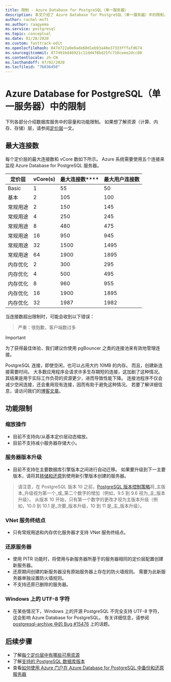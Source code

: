 ```yaml
---
title: 限制 - Azure Database for PostgreSQL（单一服务器）
description: 本文介绍了 Azure Database for PostgreSQL（单一服务器）中的限制，例如连接数和存储引擎选项。
author: rachel-msft
ms.author: raagyema
ms.service: postgresql
ms.topic: conceptual
ms.date: 01/28/2020
ms.custom: fasttrack-edit
ms.openlocfilehash: 047e722a0e0ade60d1eb93a48e37333fffafd674
ms.sourcegitcommit: 877491bd46921c11dd478bd25fc718ceee2dcc08
ms.contentlocale: zh-CN
ms.lasthandoff: 07/02/2020
ms.locfileid: "76836450"
---
```

# <a name="limits-in-azure-database-for-postgresql---single-server"></a>Azure Database for PostgreSQL（单一服务器）中的限制
下列各部分介绍数据库服务中的容量和功能限制。 如果想了解资源（计算、内存、存储）层，请参阅[定价层](concepts-pricing-tiers.md)一文。


## <a name="maximum-connections"></a>最大连接数
每个定价层的最大连接数和 vCore 数如下所示。 Azure 系统需要使用五个连接来监视 Azure Database for PostgreSQL 服务器。 

|**定价层**| **vCore(s)**| 最大连接数**** | **最大用户连接数** |
|---|---|---|---|
|Basic| 1| 55 | 50|
|基本| 2| 105 | 100|
|常规用途| 2| 150| 145|
|常规用途| 4| 250| 245|
|常规用途| 8| 480| 475|
|常规用途| 16| 950| 945|
|常规用途| 32| 1500| 1495|
|常规用途| 64| 1900| 1895|
|内存优化| 2| 300| 295|
|内存优化| 4| 500| 495|
|内存优化| 8| 960| 955|
|内存优化| 16| 1900| 1895|
|内存优化| 32| 1987| 1982|

当连接数超出限制时，可能会收到以下错误：
> 严重：很抱歉，客户端数过多

> [!IMPORTANT]
> 为了获得最佳体验，我们建议你使用 pgBouncer 之类的连接池来有效地管理连接。

PostgreSQL 连接，即使空闲，也可以占用大约 10MB 的内存。 而且，创建新连接需要时间。 大多数应用程序会请求许多生存期短的连接，这加剧了这种情况。 其结果是用于实际工作负荷的资源更少，进而导致性能下降。 连接池程序不仅会减少空闲连接，还会重用现有连接，因而有助于避免这种情况。 若要了解详细信息，请访问我们的[博客文章](https://techcommunity.microsoft.com/t5/azure-database-for-postgresql/not-all-postgres-connection-pooling-is-equal/ba-p/825717)。

## <a name="functional-limitations"></a>功能限制
### <a name="scale-operations"></a>缩放操作
- 目前不支持向/从基本定价层动态缩放。
- 目前不支持减小服务器存储大小。

### <a name="server-version-upgrades"></a>服务器版本升级
- 目前不支持在主要数据库引擎版本之间进行自动迁移。 如果要升级到下一主要版本，请将其[转储和还原](./howto-migrate-using-dump-and-restore.md)到使用新引擎版本创建的服务器。

> 请注意，在 PostgreSQL 版本 10 之前，[PostgreSQL 版本控制策略](https://www.postgresql.org/support/versioning/)将_主版本_升级视为第一个_或_第二个数字的增加（例如，9.5 到 9.6 视为_主_版本升级）。
> 从版本 10 开始，只有第一个数字的更改才视为主版本升级（例如，10.0 到 10.1 是_次要_版本升级，10 到 11 是_主_版本升级）。

### <a name="vnet-service-endpoints"></a>VNet 服务终结点
- 只有常规用途和内存优化服务器才支持 VNet 服务终结点。

### <a name="restoring-a-server"></a>还原服务器
- 使用 PITR 功能时，将使用与新服务器所基于的服务器相同的定价层配置创建新服务器。
- 还原期间创建的新服务器没有原始服务器上存在的防火墙规则。 需要为此新服务器单独设置防火墙规则。
- 不支持还原已删除的服务器。

### <a name="utf-8-characters-on-windows"></a>Windows 上的 UTF-8 字符
- 在某些情况下，Windows 上的开源 PostgreSQL 不完全支持 UTF-8 字符，这会影响 Azure Database for PostgreSQL。 有关详细信息，请参阅 [postgresql-archive 中的 Bug #15476](https://www.postgresql-archive.org/BUG-15476-Problem-on-show-trgm-with-4-byte-UTF-8-characters-td6056677.html) 上的话题。

## <a name="next-steps"></a>后续步骤
- 了解[每个定价层中有哪些可用资源](concepts-pricing-tiers.md)
- 了解[支持的 PostgreSQL 数据库版本](concepts-supported-versions.md)
- 查看[如何使用 Azure 门户在 Azure Database for PostgreSQL 中备份和还原服务器](howto-restore-server-portal.md)
